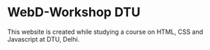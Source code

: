 # WebD-Workshop DTU

This website is created while studying a course on HTML, CSS and Javascript at DTU, Delhi.
